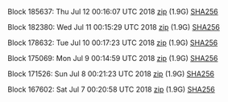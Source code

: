 Block 185637: Thu Jul 12 00:16:07 UTC 2018 [zip](https://dash-bootstrap.ams3.digitaloceanspaces.com/testnet/2018-07-12/bootstrap.dat.zip) (1.9G) [SHA256](https://dash-bootstrap.ams3.digitaloceanspaces.com/testnet/2018-07-12/sha256.txt)

Block 182380: Wed Jul 11 00:15:29 UTC 2018 [zip](https://dash-bootstrap.ams3.digitaloceanspaces.com/testnet/2018-07-11/bootstrap.dat.zip) (1.9G) [SHA256](https://dash-bootstrap.ams3.digitaloceanspaces.com/testnet/2018-07-11/sha256.txt)

Block 178632: Tue Jul 10 00:17:23 UTC 2018 [zip](https://dash-bootstrap.ams3.digitaloceanspaces.com/testnet/2018-07-10/bootstrap.dat.zip) (1.9G) [SHA256](https://dash-bootstrap.ams3.digitaloceanspaces.com/testnet/2018-07-10/sha256.txt)

Block 175069: Mon Jul  9 00:14:59 UTC 2018 [zip](https://dash-bootstrap.ams3.digitaloceanspaces.com/testnet/2018-07-09/bootstrap.dat.zip) (1.9G) [SHA256](https://dash-bootstrap.ams3.digitaloceanspaces.com/testnet/2018-07-09/sha256.txt)

Block 171526: Sun Jul  8 00:21:23 UTC 2018 [zip](https://dash-bootstrap.ams3.digitaloceanspaces.com/testnet/2018-07-08/bootstrap.dat.zip) (1.9G) [SHA256](https://dash-bootstrap.ams3.digitaloceanspaces.com/testnet/2018-07-08/sha256.txt)

Block 167602: Sat Jul  7 00:20:58 UTC 2018 [zip](https://dash-bootstrap.ams3.digitaloceanspaces.com/testnet/2018-07-07/bootstrap.dat.zip) (1.9G) [SHA256](https://dash-bootstrap.ams3.digitaloceanspaces.com/testnet/2018-07-07/sha256.txt)
